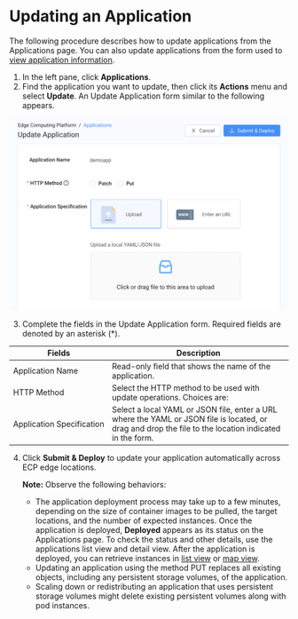 # Updating an Application

The following procedure describes how to update applications from the Applications page. You can also update applications from the form used to [view application information](</docs/portal/applications/viewing-application-information.md>).

1. In the left pane, click **Applications**.
2. Find the application you want to update, then click its **Actions** menu and select **Update**. An Update Application form similar to the following appears.

![null](</docs/resources/images/applications/applications-update.png>)

3. Complete the fields in the Update Application form. Required fields are denoted by an asterisk (\*).

| **Fields**                                                                                                                                             | **Description**                                                                                                                                        |
| ------------------------------------------------------------------------------------------------------------------------------------------------------ | ------------------------------------------------------------------------------------------------------------------------------------------------------ |
| Application Name                                                                                                                                       | Read-only field that shows the name of the application.                                                                                                |
| HTTP Method                                                                                                                                            | Select the HTTP method to be used with update operations. Choices are:                                                                                 |
| Application Specification                                                                                                                              | Select a local YAML or JSON file, enter a URL where the YAML or JSON file is located, or drag and drop the file to the location indicated in the form. |

4. Click **Submit & Deploy** to update your application automatically across ECP edge locations.<br>

    **Note:** Observe the following behaviors:

    - The application deployment process may take up to a few minutes, depending on the size of container images to be pulled, the target locations, and the number of expected instances. Once the application is deployed, **Deployed** appears as its status on the Applications page. To check the status and other details, use the applications list view and detail view. After the application is deployed, you can retrieve instances in [list view](</docs/portal/applications/retrieving-instances-of-an-application.md#retrieving-instances-of-an-application-in-list-view>) or [map view](</docs/portal/applications/retrieving-instances-of-an-application.md#retrieving-instances-of-an-application-in-map-view>).
    - Updating an application using the method PUT replaces all existing objects, including any persistent storage volumes, of the application.
    - Scaling down or redistributing an application that uses persistent storage volumes might delete existing persistent volumes along with pod instances.